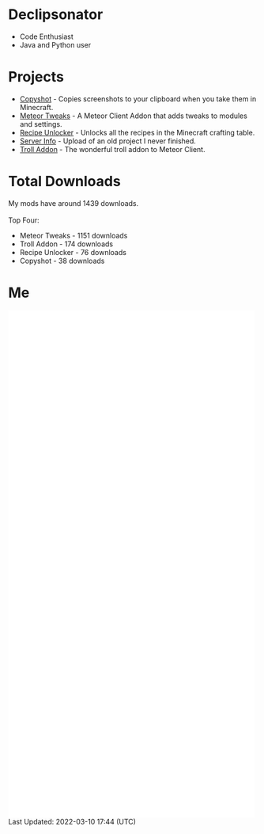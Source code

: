 # Declipsonator
- Code Enthusiast
- Java and Python user
# Projects
- [Copyshot](https://github.com/Declipsonator/Copyshot) - Copies screenshots to your clipboard when you take them in Minecraft.
- [Meteor Tweaks](https://github.com/Declipsonator/Meteor-Tweaks) - A Meteor Client Addon that adds tweaks to modules and settings.
- [Recipe Unlocker](https://github.com/Declipsonator/Recipe-Unlocker) - Unlocks all the recipes in the Minecraft crafting table.
- [Server Info](https://github.com/Declipsonator/Server-Info) - Upload of an old project I never finished.
- [Troll Addon](https://github.com/Declipsonator/Troll-Addon) - The wonderful troll addon to Meteor Client.


# Total Downloads
My mods have around 1439 downloads. \
\
Top Four:
- Meteor Tweaks - 1151 downloads  
- Troll Addon - 174 downloads  
- Recipe Unlocker - 76 downloads  
- Copyshot - 38 downloads  


# Me
<img align="center" src="/github-metrics.svg" alt="Metrics">
Last Updated: 2022-03-10 17:44 (UTC)
